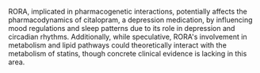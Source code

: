 RORA, implicated in pharmacogenetic interactions, potentially affects the pharmacodynamics of citalopram, a depression medication, by influencing mood regulations and sleep patterns due to its role in depression and circadian rhythms. Additionally, while speculative, RORA's involvement in metabolism and lipid pathways could theoretically interact with the metabolism of statins, though concrete clinical evidence is lacking in this area.